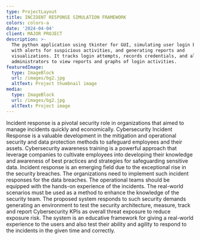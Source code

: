 ```yaml
---
type: ProjectLayout
title: INCIDENT RESPONSE SIMULATION FRAMEWORK
colors: colors-a
date: '2024-04-04'
client: MAJOR PROJECT
description: >-
  The python application using tkinter for GUI, simulating user login behavior
  with alerts for suspicious activities, and generating reports and
  visualizations. It tracks login attempts, records credentials, and allows
  administrators to view reports and graphs of login activities.
featuredImage:
  type: ImageBlock
  url: /images/bg2.jpg
  altText: Project thumbnail image
media:
  type: ImageBlock
  url: /images/bg2.jpg
  altText: Project image
---
```

Incident response is a pivotal security role in organizations that aimed to manage incidents quickly and economically.  Cybersecurity Incident Response is a valuable development in the mitigation and operational security and data protection methods to safeguard employees and their assets. Cybersecurity awareness training is a powerful approach that leverage companies to cultivate employees into developing their knowledge and awareness of best practices and strategies for safeguarding sensitive data. Incident response is an emerging field due to the exceptional rise in the security breaches. The organizations need to implement such incident responses for the data breaches. The operational teams should be equipped with the hands-on experience of the incidents. The real-world scenarios must be used as a method to enhance the knowledge of the security team. The proposed system responds to such security demands generating an environment to test the security architecture, measure, track and report Cybersecurity KPIs as overall threat exposure to reduce exposure risk. The system is an educative framework for giving a real-world experience to the users and also test their ability and agility to respond to the incidents in the given time and correctly.
